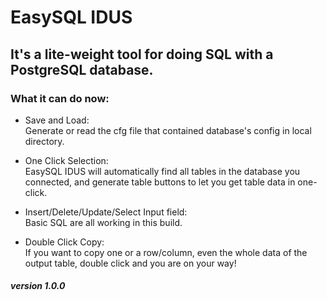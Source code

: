 # EasySQL IDUS

## It's a lite-weight tool for doing SQL with a <strong>PostgreSQL</strong> database.

### What it can do now:
- Save and Load: <br/>Generate or read the cfg file that contained database's config in local directory.

- One Click Selection: <br/>EasySQL IDUS will automatically find all tables in the database you connected, and generate table buttons to let you get table data in one-click.

- Insert/Delete/Update/Select Input field: <br/>Basic SQL are all working in this build.

- Double Click Copy: <br/>If you want to copy one or a row/column, even the whole data of the output table, double click and you are on your way!

##### version 1.0.0